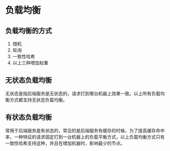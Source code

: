 # 负载均衡
## 负载均衡的方式
1. 随机
2. 轮询
3. 一致性哈希
4. 以上三种增加权重
## 无状态负载均衡
无状态是指后端服务是无状态的，请求打到哪台机器上效果一致。以上所有负载均衡方式都支持无状态负载均衡。
## 有状态负载均衡
常用于后端服务是有状态的，常见的是后端服务有缓存的时候，为了提高缓存命中率，一种特征的请求固定打到一台机器上的负载平衡方式，以上负载均衡方式只有一致性哈希支持这种，并且在增加机器时，影响最少的节点。